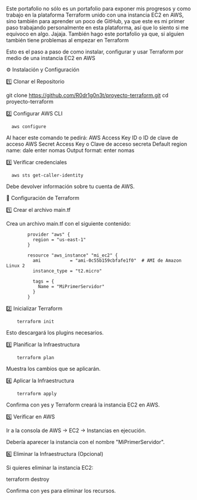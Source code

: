 Este portafolio no sólo es un portafolio para exponer mis progresos y como trabajo en la plataforma Terraform unido con una instancia EC2 en AWS, sino también para aprender un poco de GitHub, ya que este es mi primer paso trabajando personalmente en esta plataforma, así que lo siento si me equivoco en algo. Jajaja.
También hago este portafolio ya que, si alguien también tiene problemas al empezar en Terraform

Esto es el paso a paso de como instalar, configurar y usar Terraform por medio de una instancia EC2 en AWS

⚙️ Instalación y Configuración

1️⃣ Clonar el Repositorio

git clone https://github.com/R0dr1g0n3t/proyecto-terraform.git
cd proyecto-terraform

2️⃣ Configurar AWS CLI

      aws configure

Al hacer este comando te pedirá:
AWS Access Key ID o ID de clave de acceso
AWS Secret Access Key o Clave de acceso secreta 
Default region name: dale enter nomas
Output format: enter nomas

3️⃣ Verificar credenciales

      aws sts get-caller-identity

Debe devolver información sobre tu cuenta de AWS.

🔧 Configuración de Terraform

1️⃣ Crear el archivo main.tf

Crea un archivo main.tf con el siguiente contenido:



            provider "aws" {
              region = "us-east-1"
            }

            resource "aws_instance" "mi_ec2" {
              ami           = "ami-0c55b159cbfafe1f0"  # AMI de Amazon Linux 2
              instance_type = "t2.micro"

              tags = {
                Name = "MiPrimerServidor"
              }
            }

2️⃣ Inicializar Terraform

        terraform init

Esto descargará los plugins necesarios.

3️⃣ Planificar la Infraestructura

        terraform plan

Muestra los cambios que se aplicarán.

4️⃣ Aplicar la Infraestructura

        terraform apply

Confirma con yes y Terraform creará la instancia EC2 en AWS.

5️⃣ Verificar en AWS

Ir a la consola de AWS → EC2 → Instancias en ejecución.

Debería aparecer la instancia con el nombre "MiPrimerServidor".

6️⃣ Eliminar la Infraestructura (Opcional)

Si quieres eliminar la instancia EC2:

terraform destroy

Confirma con yes para eliminar los recursos.
